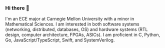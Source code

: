 ### Hi there 👋

I'm an ECE major at Carnegie Mellon University with a minor in Mathematical Sciences.  I am interested in both software systems (networking, distributed, databases, OS) and hardware systems (RTL design, computer architecture, FPGAs, ASICs).  I am proficient in C, Python, Go, JavaScript/TypeScript, Swift, and SystemVerilog.

<!--
**TeamTeaSC/TeamTeaSC** is a ✨ _special_ ✨ repository because its `README.md` (this file) appears on your GitHub profile.

Here are some ideas to get you started:

- 🔭 I’m currently working on ...
- 🌱 I’m currently learning ...
- 👯 I’m looking to collaborate on ...
- 🤔 I’m looking for help with ...
- 💬 Ask me about ...
- 📫 How to reach me: ...
- 😄 Pronouns: ...
- ⚡ Fun fact: ...
-->
